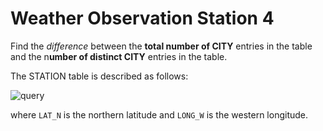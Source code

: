 # Weather Observation Station 4

Find the *difference* between the **total number of CITY** entries in the table and the n**umber of distinct CITY** entries in the table.

The STATION table is described as follows:

![query](https://s3.amazonaws.com/hr-challenge-images/9336/1449345840-5f0a551030-Station.jpg)

where `LAT_N` is the northern latitude and `LONG_W` is the western longitude.

